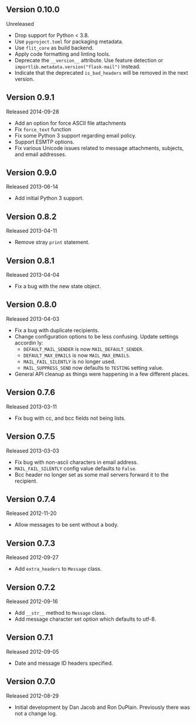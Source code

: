 ## Version 0.10.0

Unreleased

-   Drop support for Python < 3.8.
-   Use `pyproject.toml` for packaging metadata.
-   Use `flit_core` as build backend.
-   Apply code formatting and linting tools.
-   Deprecate the `__version__` attribute. Use feature detection or
    `importlib.metadata.version("flask-mail")` instead.
-   Indicate that the deprecated `is_bad_headers` will be removed in the next
    version.


## Version 0.9.1

Released 2014-09-28

-   Add an option for force ASCII file attachments
-   Fix `force_text` function
-   Fix some Python 3 support regarding email policy.
-   Support ESMTP options.
-   Fix various Unicode issues related to message attachments, subjects, and
    email addresses.


## Version 0.9.0

Released 2013-06-14

-   Add initial Python 3 support.


## Version 0.8.2

Released 2013-04-11

-   Remove stray `print` statement.


## Version 0.8.1

Released 2013-04-04

-   Fix a bug with the new state object.


## Version 0.8.0

Released 2013-04-03

-   Fix a bug with duplicate recipients.
-   Change configuration options to be less confusing. Update settings accordin
    ly:
    -   `DEFAULT_MAIL_SENDER` is now `MAIL_DEFAULT_SENDER`.
    -   `DEFAULT_MAX_EMAILS` is now `MAIL_MAX_EMAILS`.
    -   `MAIL_FAIL_SILENTLY` is no longer used.
    -   `MAIL_SUPPRESS_SEND` now defaults to `TESTING` setting value.
-   General API cleanup as things were happening in a few different places.


## Version 0.7.6

Released 2013-03-11

-   Fix bug with cc, and bcc fields not being lists.


## Version 0.7.5

Released 2013-03-03

-   Fix bug with non-ascii characters in email address.
-   `MAIL_FAIL_SILENTLY` config value defaults to `False`.
-   Bcc header no longer set as some mail servers forward it to the recipient.


## Version 0.7.4

Released 2012-11-20

-   Allow messages to be sent without a body.


## Version 0.7.3

Released 2012-09-27

-   Add `extra_headers` to `Message` class.


## Version 0.7.2

Released 2012-09-16

-   Add `__str__` method to `Message` class.
-   Add message character set option which defaults to utf-8.


## Version 0.7.1

Released 2012-09-05

-   Date and message ID headers specified.


## Version 0.7.0

Released 2012-08-29

-   Initial development by Dan Jacob and Ron DuPlain. Previously there was not a
    change log.
